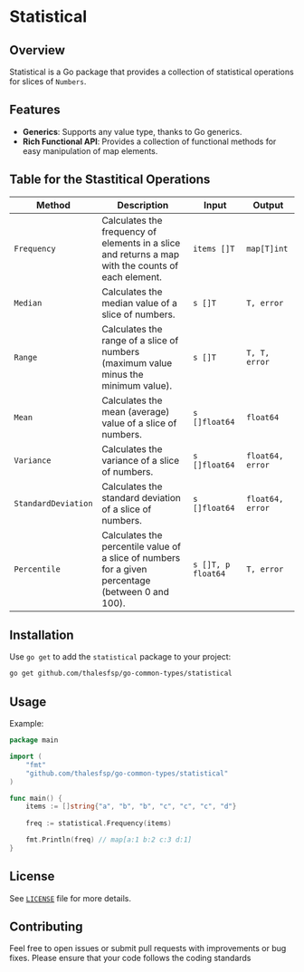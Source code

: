 # Statistical

## Overview

Statistical is a Go package that provides a collection of statistical operations for slices of `Numbers`.

## Features

- **Generics**: Supports any value type, thanks to Go generics.
- **Rich Functional API**: Provides a collection of functional methods for easy manipulation of map elements.

## Table for the Stastitical Operations

| Method | Description                                     | Input                     | Output               |
|--------|-------------------------------------------------|---------------------------|----------------------|
| `Frequency` | Calculates the frequency of elements in a slice and returns a map with the counts of each element. | `items []T` | `map[T]int` |
| `Median` | Calculates the median value of a slice of numbers. | `s []T` | `T, error` |
| `Range` | Calculates the range of a slice of numbers (maximum value minus the minimum value). | `s []T` | `T, T, error` |
| `Mean` | Calculates the mean (average) value of a slice of numbers. | `s []float64` | `float64` |
| `Variance` | Calculates the variance of a slice of numbers. | `s []float64` | `float64, error` |
| `StandardDeviation` | Calculates the standard deviation of a slice of numbers. | `s []float64` | `float64, error` |
| `Percentile` | Calculates the percentile value of a slice of numbers for a given percentage (between 0 and 100). | `s []T, p float64` | `T, error` |


## Installation

Use `go get` to add the `statistical` package to your project:

```sh
go get github.com/thalesfsp/go-common-types/statistical
```

## Usage

Example:

```go
package main

import (
	"fmt"
	"github.com/thalesfsp/go-common-types/statistical"
)

func main() {
	items := []string{"a", "b", "b", "c", "c", "c", "d"}
	
	freq := statistical.Frequency(items)

	fmt.Println(freq) // map[a:1 b:2 c:3 d:1]
}
```

## License

See [`LICENSE`](LICENSE) file for more details.

## Contributing

Feel free to open issues or submit pull requests with improvements or bug fixes. Please ensure that your code follows the coding standards
